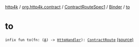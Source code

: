 [http4k](../../../index.md) / [org.http4k.contract](../../index.md) / [ContractRouteSpec1](../index.md) / [Binder](index.md) / [to](./to.md)

# to

`infix fun to(fn: (`[`A`](index.md#A)`) -> `[`HttpHandler`](../../../org.http4k.core/-http-handler.md)`): `[`ContractRoute`](../../-contract-route/index.md) [(source)](https://github.com/http4k/http4k/blob/master/http4k-contract/src/main/kotlin/org/http4k/contract/routeSpec.kt#L62)